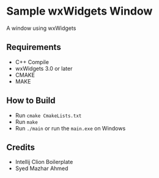 # Sample wxWidgets Window

A window using wxWidgets

## Requirements

- C++ Compile
- wxWidgets 3.0 or later
- CMAKE
- MAKE

## How to Build

- Run `cmake CmakeLists.txt`
- Run `make`
- Run `./main` or run the `main.exe` on Windows

## Credits

- Intellij Clion Boilerplate
- Syed Mazhar Ahmed

